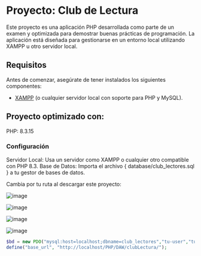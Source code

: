 # Proyecto: Club de Lectura

Este proyecto es una aplicación PHP desarrollada como parte de un examen y optimizada para demostrar buenas prácticas de programación. La aplicación está diseñada para gestionarse en un entorno local utilizando XAMPP u otro servidor local.

## Requisitos

Antes de comenzar, asegúrate de tener instalados los siguientes componentes:
- [XAMPP](https://www.apachefriends.org/index.html) (o cualquier servidor local con soporte para PHP y MySQL).

## Proyecto optimizado con:
PHP: 8.3.15

### Configuración
Servidor Local: Usa un servidor como XAMPP o cualquier otro compatible con PHP 8.3.
Base de Datos: Importa el archivo { database/club_lectores.sql } a tu gestor de bases de datos.

Cambia por tu ruta al descargar este proyecto:

![image](https://github.com/user-attachments/assets/bddb8ddc-8b6f-4c7e-83d1-574a5e3ce5d1)

![image](https://github.com/user-attachments/assets/9de6ba3f-fd4d-4bd7-b997-ace6759f2060)

![image](https://github.com/user-attachments/assets/22342d57-c4f0-40a6-bb0b-566577f486f1)

![image](https://github.com/user-attachments/assets/c6fad10a-e0c1-4a32-afb9-36b783481668)

```php
$bd = new PDO("mysql:host=localhost;dbname=club_lectores","tu-user","tu-password",$opciones);
define("base_url", "http://localhost/PHP/DAW/clubLectura/");





